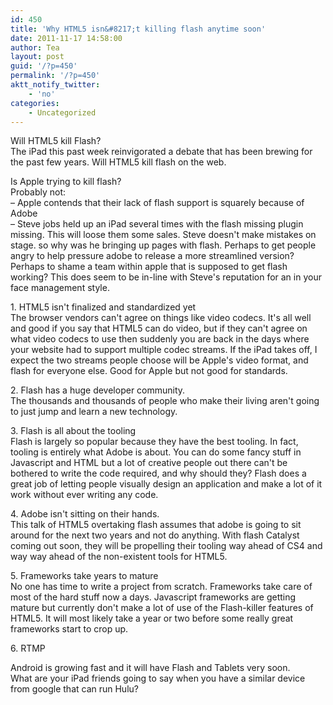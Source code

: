 ```yaml
---
id: 450
title: 'Why HTML5 isn&#8217;t killing flash anytime soon'
date: 2011-11-17 14:58:00
author: Tea
layout: post
guid: '/?p=450'
permalink: '/?p=450'
aktt_notify_twitter:
    - 'no'
categories:
    - Uncategorized
---
```


Will HTML5 kill Flash?  
The iPad this past week reinvigorated a debate that has been brewing for the past few years. Will HTML5 kill flash on the web.

Is Apple trying to kill flash?  
Probably not:  
 – Apple contends that their lack of flash support is squarely because of Adobe  
 – Steve jobs held up an iPad several times with the flash missing plugin missing. This will loose them some sales. Steve doesn't make mistakes on stage. so why was he bringing up pages with flash. Perhaps to get people angry to help pressure adobe to release a more streamlined version? Perhaps to shame a team within apple that is supposed to get flash working? This does seem to be in-line with Steve's reputation for an in your face management style.

1\. HTML5 isn't finalized and standardized yet  
The browser vendors can't agree on things like video codecs. It's all well and good if you say that HTML5 can do video, but if they can't agree on what video codecs to use then suddenly you are back in the days where your website had to support multiple codec streams. If the iPad takes off, I expect the two streams people choose will be Apple's video format, and flash for everyone else. Good for Apple but not good for standards.

2\. Flash has a huge developer community.  
The thousands and thousands of people who make their living aren't going to just jump and learn a new technology.

3\. Flash is all about the tooling  
Flash is largely so popular because they have the best tooling. In fact, tooling is entirely what Adobe is about. You can do some fancy stuff in Javascript and HTML but a lot of creative people out there can't be bothered to write the code required, and why should they? Flash does a great job of letting people visually design an application and make a lot of it work without ever writing any code.

4\. Adobe isn't sitting on their hands.  
This talk of HTML5 overtaking flash assumes that adobe is going to sit around for the next two years and not do anything. With flash Catalyst coming out soon, they will be propelling their tooling way ahead of CS4 and way way ahead of the non-existent tools for HTML5.

5\. Frameworks take years to mature  
No one has time to write a project from scratch. Frameworks take care of most of the hard stuff now a days. Javascript frameworks are getting mature but currently don't make a lot of use of the Flash-killer features of HTML5. It will most likely take a year or two before some really great frameworks start to crop up.

6\. RTMP

Android is growing fast and it will have Flash and Tablets very soon.  
What are your iPad friends going to say when you have a similar device from google that can run Hulu?
